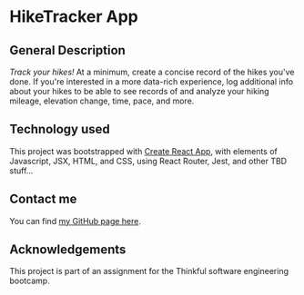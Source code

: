 # HikeTracker App

## General Description
*Track your hikes!* At a minimum, create a concise record of the hikes you've done. If you're interested in a more data-rich experience, log additional info about your hikes to be able to see records of and analyze your hiking mileage, elevation change, time, pace, and more.

## Technology used
This project was bootstrapped with [Create React App](https://github.com/facebook/create-react-app), with elements of Javascript, JSX, HTML, and CSS, using React Router, Jest, and other TBD stuff...

## Contact me
You can find [my GitHub page here](https://github.com/sam1cutler).

## Acknowledgements
This project is part of an assignment for the Thinkful software engineering bootcamp. 
